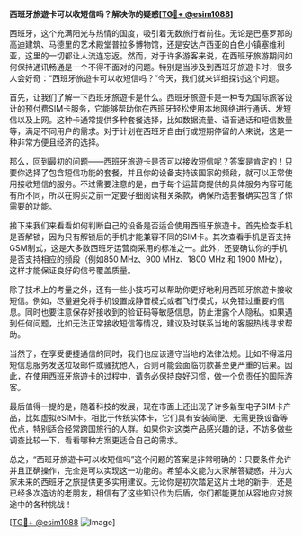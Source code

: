 **西班牙旅遊卡可以收短信吗？解决你的疑惑[[TG💪+ @esim1088](https://t.me/s/esim1088)]**

西班牙，这个充满阳光与热情的国度，吸引着无数旅行者前往。无论是巴塞罗那的高迪建筑、马德里的艺术殿堂普拉多博物馆，还是安达卢西亚的白色小镇塞维利亚，这里的一切都让人流连忘返。然而，对于许多游客来说，在西班牙旅游期间如何保持通讯畅通是一个不得不面对的问题。特别是当涉及到西班牙旅遊卡时，很多人会好奇：“西班牙旅遊卡可以收短信吗？”今天，我们就来详细探讨这个问题。

首先，让我们了解一下西班牙旅遊卡是什么。西班牙旅遊卡是一种专为国际旅客设计的预付费SIM卡服务，它能够帮助你在西班牙轻松使用本地网络进行通话、发短信以及上网。这种卡通常提供多种套餐选择，比如数据流量、语音通话和短信数量等，满足不同用户的需求。对于计划在西班牙自由行或短期停留的人来说，这是一种非常方便且经济的选择。

那么，回到最初的问题——西班牙旅遊卡是否可以接收短信呢？答案是肯定的！只要你选择了包含短信功能的套餐，并且你的设备支持该国家的频段，就可以正常使用接收短信的服务。不过需要注意的是，由于每个运营商提供的具体服务内容可能有所不同，所以在购买之前一定要仔细阅读相关条款，确保所选套餐确实包含了你需要的功能。

接下来我们来看看如何判断自己的设备是否适合使用西班牙旅遊卡。首先检查手机是否解锁，因为只有解锁后的手机才能兼容不同的SIM卡。其次查看手机是否支持GSM制式，这是大多数西班牙运营商采用的标准之一。此外，还要确认你的手机是否支持相应的频段（例如850 MHz、900 MHz、1800 MHz 和 1900 MHz），这样才能保证良好的信号覆盖质量。

除了技术上的考量之外，还有一些小技巧可以帮助你更好地利用西班牙旅遊卡接收短信。例如，尽量避免将手机设置成静音模式或者飞行模式，以免错过重要的信息。同时也要注意保存好接收到的验证码等敏感信息，防止泄露个人隐私。如果遇到任何问题，比如无法正常接收短信等情况，建议及时联系当地的客服热线寻求帮助。

当然了，在享受便捷通信的同时，我们也应该遵守当地的法律法规。比如不得滥用短信息服务发送垃圾邮件或骚扰他人，否则可能会面临罚款甚至更严重的后果。因此，在使用西班牙旅遊卡的过程中，请务必保持良好习惯，做一个负责任的国际游客。

最后值得一提的是，随着科技的发展，现在市面上还出现了许多新型电子SIM卡产品，比如虚拟eSIM卡。相比于传统实体卡，它们具有安装简便、无需更换设备等优点，特别适合经常跨国旅行的人群。如果你对这类产品感兴趣的话，不妨多做些调查比较一下，看看哪种方案更适合自己的需求。

总之，“西班牙旅遊卡可以收短信吗”这个问题的答案是非常明确的：只要条件允许并且正确操作，完全是可以实现这一功能的。希望本文能为大家解答疑惑，并为大家未来的西班牙之旅提供更多实用建议。无论你是初次踏足这片土地的新手，还是已经多次造访的老朋友，相信有了这些知识作为后盾，你们都能更加从容地应对旅途中的各种挑战！

[[TG💪+ @esim1088](https://t.me/s/esim1088) ![Image](https://i.postimg.cc/4NQfJmqS/Snipaste-2025-05-13-00-14-12.png)]